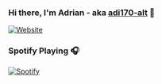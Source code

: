 ### Hi there, I'm Adrian - aka [adi170-alt][website] 👋

[![Website](https://img.shields.io/website?label=adi-discord.tk&style=for-the-badge&url=https%3A%2F%2Fadi170-alt.github.io%2Fadi170-alt%2F)](https://adi170-alt.github.io/adi170-alt/)

### Spotify Playing 🎧

[![Spotify](https://novatorem-brown-seven.vercel.app/api/spotify)](https://open.spotify.com/user/adi17.08)


</details>

[website]: https://adi170-alt.github.io/adi170-alt/
[instagram]: https://instagram.com/_adi1708
